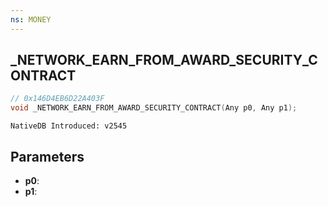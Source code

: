 ```yaml
---
ns: MONEY 
---
```


## _NETWORK_EARN_FROM_AWARD_SECURITY_CONTRACT

```c
// 0x146D4EB6D22A403F 
void _NETWORK_EARN_FROM_AWARD_SECURITY_CONTRACT(Any p0, Any p1);
```

```
NativeDB Introduced: v2545
```

## Parameters
* **p0**:
* **p1**:
